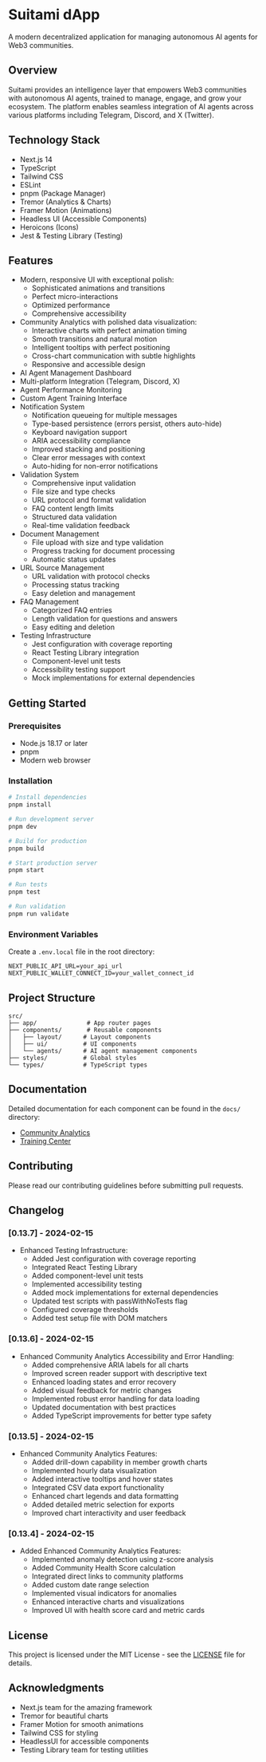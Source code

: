 # Suitami dApp

A modern decentralized application for managing autonomous AI agents for Web3 communities.

## Overview

Suitami provides an intelligence layer that empowers Web3 communities with autonomous AI agents, trained to manage, engage, and grow your ecosystem. The platform enables seamless integration of AI agents across various platforms including Telegram, Discord, and X (Twitter).

## Technology Stack

- Next.js 14
- TypeScript
- Tailwind CSS
- ESLint
- pnpm (Package Manager)
- Tremor (Analytics & Charts)
- Framer Motion (Animations)
- Headless UI (Accessible Components)
- Heroicons (Icons)
- Jest & Testing Library (Testing)

## Features

- Modern, responsive UI with exceptional polish:
  - Sophisticated animations and transitions
  - Perfect micro-interactions
  - Optimized performance
  - Comprehensive accessibility
- Community Analytics with polished data visualization:
  - Interactive charts with perfect animation timing
  - Smooth transitions and natural motion
  - Intelligent tooltips with perfect positioning
  - Cross-chart communication with subtle highlights
  - Responsive and accessible design
- AI Agent Management Dashboard
- Multi-platform Integration (Telegram, Discord, X)
- Agent Performance Monitoring
- Custom Agent Training Interface
- Notification System
  - Notification queueing for multiple messages
  - Type-based persistence (errors persist, others auto-hide)
  - Keyboard navigation support
  - ARIA accessibility compliance
  - Improved stacking and positioning
  - Clear error messages with context
  - Auto-hiding for non-error notifications
- Validation System
  - Comprehensive input validation
  - File size and type checks
  - URL protocol and format validation
  - FAQ content length limits
  - Structured data validation
  - Real-time validation feedback
- Document Management
  - File upload with size and type validation
  - Progress tracking for document processing
  - Automatic status updates
- URL Source Management
  - URL validation with protocol checks
  - Processing status tracking
  - Easy deletion and management
- FAQ Management
  - Categorized FAQ entries
  - Length validation for questions and answers
  - Easy editing and deletion
- Testing Infrastructure
  - Jest configuration with coverage reporting
  - React Testing Library integration
  - Component-level unit tests
  - Accessibility testing support
  - Mock implementations for external dependencies

## Getting Started

### Prerequisites

- Node.js 18.17 or later
- pnpm
- Modern web browser

### Installation

```bash
# Install dependencies
pnpm install

# Run development server
pnpm dev

# Build for production
pnpm build

# Start production server
pnpm start

# Run tests
pnpm test

# Run validation
pnpm run validate
```

### Environment Variables

Create a `.env.local` file in the root directory:

```
NEXT_PUBLIC_API_URL=your_api_url
NEXT_PUBLIC_WALLET_CONNECT_ID=your_wallet_connect_id
```

## Project Structure

```
src/
├── app/              # App router pages
├── components/       # Reusable components
│   ├── layout/      # Layout components
│   ├── ui/          # UI components
│   └── agents/      # AI agent management components
├── styles/          # Global styles
└── types/           # TypeScript types
```

## Documentation

Detailed documentation for each component can be found in the `docs/` directory:

- [Community Analytics](docs/community-analytics.md)
- [Training Center](docs/training-center.md)

## Contributing

Please read our contributing guidelines before submitting pull requests.

## Changelog

### [0.13.7] - 2024-02-15

- Enhanced Testing Infrastructure:
  - Added Jest configuration with coverage reporting
  - Integrated React Testing Library
  - Added component-level unit tests
  - Implemented accessibility testing
  - Added mock implementations for external dependencies
  - Updated test scripts with passWithNoTests flag
  - Configured coverage thresholds
  - Added test setup file with DOM matchers

### [0.13.6] - 2024-02-15

- Enhanced Community Analytics Accessibility and Error Handling:
  - Added comprehensive ARIA labels for all charts
  - Improved screen reader support with descriptive text
  - Enhanced loading states and error recovery
  - Added visual feedback for metric changes
  - Implemented robust error handling for data loading
  - Updated documentation with best practices
  - Added TypeScript improvements for better type safety

### [0.13.5] - 2024-02-15

- Enhanced Community Analytics Features:
  - Added drill-down capability in member growth charts
  - Implemented hourly data visualization
  - Added interactive tooltips and hover states
  - Integrated CSV data export functionality
  - Enhanced chart legends and data formatting
  - Added detailed metric selection for exports
  - Improved chart interactivity and user feedback

### [0.13.4] - 2024-02-15

- Added Enhanced Community Analytics Features:
  - Implemented anomaly detection using z-score analysis
  - Added Community Health Score calculation
  - Integrated direct links to community platforms
  - Added custom date range selection
  - Implemented visual indicators for anomalies
  - Enhanced interactive charts and visualizations
  - Improved UI with health score card and metric cards

## License

This project is licensed under the MIT License - see the [LICENSE](LICENSE) file for details.

## Acknowledgments

- Next.js team for the amazing framework
- Tremor for beautiful charts
- Framer Motion for smooth animations
- Tailwind CSS for styling
- HeadlessUI for accessible components
- Testing Library team for testing utilities
